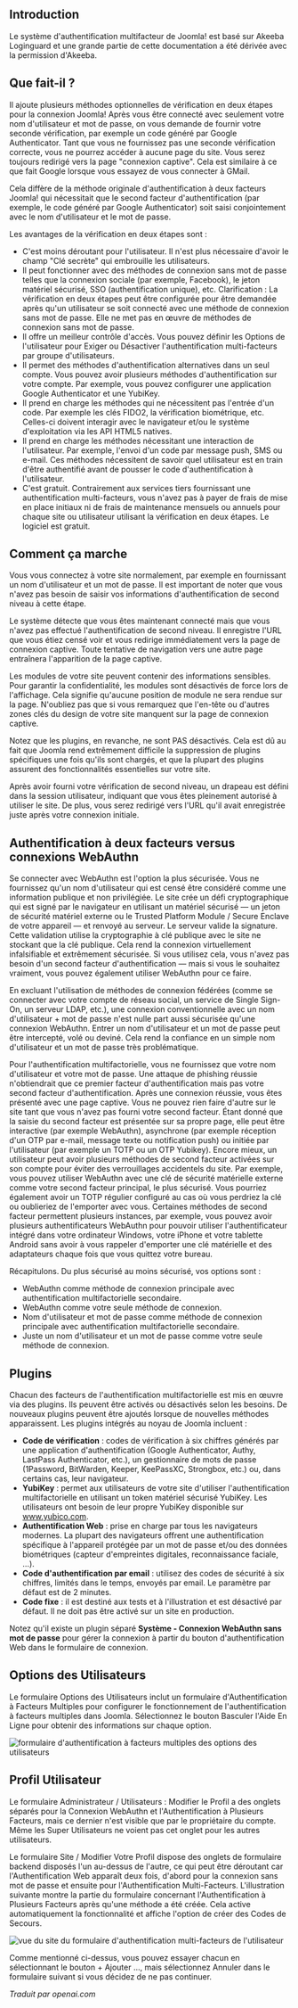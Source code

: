 <!-- Filename: J4.x:Multi-factor_Authentication / Display title: Authentification Multi-facteurs  -->

## Introduction

Le système d'authentification multifacteur de Joomla! est basé sur Akeeba Loginguard et une grande partie de cette documentation a été dérivée avec la permission d'Akeeba.

## Que fait-il ?

Il ajoute plusieurs méthodes optionnelles de vérification en deux étapes pour la connexion Joomla! Après vous être connecté avec seulement votre nom d'utilisateur et mot de passe, on vous demande de fournir votre seconde vérification, par exemple un code généré par Google Authenticator. Tant que vous ne fournissez pas une seconde vérification correcte, vous ne pourrez accéder à aucune page du site. Vous serez toujours redirigé vers la page "connexion captive". Cela est similaire à ce que fait Google lorsque vous essayez de vous connecter à GMail.

Cela diffère de la méthode originale d'authentification à deux facteurs Joomla! qui nécessitait que le second facteur d'authentification (par exemple, le code généré par Google Authenticator) soit saisi conjointement avec le nom d'utilisateur et le mot de passe.

Les avantages de la vérification en deux étapes sont :

- C'est moins déroutant pour l'utilisateur. Il n'est plus nécessaire d'avoir le champ "Clé secrète" qui embrouille les utilisateurs.
- Il peut fonctionner avec des méthodes de connexion sans mot de passe telles que la connexion sociale (par exemple, Facebook), le jeton matériel sécurisé, SSO (authentification unique), etc.
  Clarification : La vérification en deux étapes peut être configurée pour être demandée après qu'un utilisateur se soit connecté avec une méthode de connexion sans mot de passe. Elle ne met pas en œuvre de méthodes de connexion sans mot de passe.
- Il offre un meilleur contrôle d'accès. Vous pouvez définir les Options de l'utilisateur pour Exiger ou Désactiver l'authentification multi-facteurs par groupe d'utilisateurs.
- Il permet des méthodes d'authentification alternatives dans un seul compte. Vous pouvez avoir plusieurs méthodes d'authentification sur votre compte. Par exemple, vous pouvez configurer une application Google Authenticator et une YubiKey.
- Il prend en charge les méthodes qui ne nécessitent pas l'entrée d'un code. Par exemple les clés FIDO2, la vérification biométrique, etc. Celles-ci doivent interagir avec le navigateur et/ou le système d'exploitation via les API HTML5 natives.
- Il prend en charge les méthodes nécessitant une interaction de l'utilisateur. Par exemple, l'envoi d'un code par message push, SMS ou e-mail. Ces méthodes nécessitent de savoir quel utilisateur est en train d'être authentifié avant de pousser le code d'authentification à l'utilisateur.
- C'est gratuit. Contrairement aux services tiers fournissant une authentification multi-facteurs, vous n'avez pas à payer de frais de mise en place initiaux ni de frais de maintenance mensuels ou annuels pour chaque site ou utilisateur utilisant la vérification en deux étapes. Le logiciel est gratuit.

## Comment ça marche

Vous vous connectez à votre site normalement, par exemple en fournissant un nom d'utilisateur et un mot de passe. Il est important de noter que vous n'avez pas besoin de saisir vos informations d'authentification de second niveau à cette étape.

Le système détecte que vous êtes maintenant connecté mais que vous n'avez pas effectué l'authentification de second niveau. Il enregistre l'URL que vous étiez censé voir et vous redirige immédiatement vers la page de connexion captive. Toute tentative de navigation vers une autre page entraînera l'apparition de la page captive.

Les modules de votre site peuvent contenir des informations sensibles. Pour garantir la confidentialité, les modules sont désactivés de force lors de l'affichage. Cela signifie qu'aucune position de module ne sera rendue sur la page. N'oubliez pas que si vous remarquez que l'en-tête ou d'autres zones clés du design de votre site manquent sur la page de connexion captive.

Notez que les plugins, en revanche, ne sont PAS désactivés. Cela est dû au fait que Joomla rend extrêmement difficile la suppression de plugins spécifiques une fois qu'ils sont chargés, et que la plupart des plugins assurent des fonctionnalités essentielles sur votre site.

Après avoir fourni votre vérification de second niveau, un drapeau est défini dans la session utilisateur, indiquant que vous êtes pleinement autorisé à utiliser le site. De plus, vous serez redirigé vers l'URL qu'il avait enregistrée juste après votre connexion initiale.

## Authentification à deux facteurs versus connexions WebAuthn

Se connecter avec WebAuthn est l'option la plus sécurisée. Vous ne fournissez qu'un nom d'utilisateur qui est censé être considéré comme une information publique et non privilégiée. Le site crée un défi cryptographique qui est signé par le navigateur en utilisant un matériel sécurisé — un jeton de sécurité matériel externe ou le Trusted Platform Module / Secure Enclave de votre appareil — et renvoyé au serveur. Le serveur valide la signature. Cette validation utilise la cryptographie à clé publique avec le site ne stockant que la clé publique. Cela rend la connexion virtuellement infalsifiable et extrêmement sécurisée. Si vous utilisez cela, vous n'avez pas besoin d'un second facteur d'authentification — mais si vous le souhaitez vraiment, vous pouvez également utiliser WebAuthn pour ce faire.

En excluant l'utilisation de méthodes de connexion fédérées (comme se connecter avec votre compte de réseau social, un service de Single Sign-On, un serveur LDAP, etc.), une connexion conventionnelle avec un nom d'utilisateur + mot de passe n'est nulle part aussi sécurisée qu'une connexion WebAuthn. Entrer un nom d'utilisateur et un mot de passe peut être intercepté, volé ou deviné. Cela rend la confiance en un simple nom d'utilisateur et un mot de passe très problématique.

Pour l'authentification multifactorielle, vous ne fournissez que votre nom d'utilisateur et votre mot de passe. Une attaque de phishing réussie n'obtiendrait que ce premier facteur d'authentification mais pas votre second facteur d'authentification. Après une connexion réussie, vous êtes présenté avec une page captive. Vous ne pouvez rien faire d'autre sur le site tant que vous n'avez pas fourni votre second facteur. Étant donné que la saisie du second facteur est présentée sur sa propre page, elle peut être interactive (par exemple WebAuthn), asynchrone (par exemple réception d'un OTP par e-mail, message texte ou notification push) ou initiée par l'utilisateur (par exemple un TOTP ou un OTP Yubikey). Encore mieux, un utilisateur peut avoir plusieurs méthodes de second facteur activées sur son compte pour éviter des verrouillages accidentels du site. Par exemple, vous pouvez utiliser WebAuthn avec une clé de sécurité matérielle externe comme votre second facteur principal, le plus sécurisé. Vous pourriez également avoir un TOTP régulier configuré au cas où vous perdriez la clé ou oublieriez de l'emporter avec vous. Certaines méthodes de second facteur permettent plusieurs instances, par exemple, vous pouvez avoir plusieurs authentificateurs WebAuthn pour pouvoir utiliser l'authentificateur intégré dans votre ordinateur Windows, votre iPhone et votre tablette Android sans avoir à vous rappeler d'emporter une clé matérielle et des adaptateurs chaque fois que vous quittez votre bureau.

Récapitulons. Du plus sécurisé au moins sécurisé, vos options sont :

- WebAuthn comme méthode de connexion principale avec authentification multifactorielle secondaire.
- WebAuthn comme votre seule méthode de connexion.
- Nom d'utilisateur et mot de passe comme méthode de connexion principale avec authentification multifactorielle secondaire.
- Juste un nom d'utilisateur et un mot de passe comme votre seule méthode de connexion.

## Plugins

Chacun des facteurs de l'authentification multifactorielle est mis en œuvre via des plugins. Ils peuvent être activés ou désactivés selon les besoins. De nouveaux plugins peuvent être ajoutés lorsque de nouvelles méthodes apparaissent. Les plugins intégrés au noyau de Joomla incluent :

- **Code de vérification** : codes de vérification à six chiffres générés par une application d'authentification (Google Authenticator, Authy, LastPass Authenticator, etc.), un gestionnaire de mots de passe (1Password, BitWarden, Keeper, KeePassXC, Strongbox, etc.) ou, dans certains cas, leur navigateur.
- **YubiKey** : permet aux utilisateurs de votre site d'utiliser l'authentification multifactorielle en utilisant un token matériel sécurisé YubiKey. Les utilisateurs ont besoin de leur propre YubiKey disponible sur www.yubico.com.
- **Authentification Web** : prise en charge par tous les navigateurs modernes. La plupart des navigateurs offrent une authentification spécifique à l'appareil protégée par un mot de passe et/ou des données biométriques (capteur d'empreintes digitales, reconnaissance faciale, ...).
- **Code d'authentification par email** : utilisez des codes de sécurité à six chiffres, limités dans le temps, envoyés par email. Le paramètre par défaut est de 2 minutes.
- **Code fixe** : il est destiné aux tests et à l'illustration et est désactivé par défaut. Il ne doit pas être activé sur un site en production.

Notez qu'il existe un plugin séparé **Système - Connexion WebAuthn sans mot de passe** pour gérer la connexion à partir du bouton d'authentification Web dans le formulaire de connexion.

## Options des Utilisateurs

Le formulaire Options des Utilisateurs inclut un formulaire d'Authentification à Facteurs Multiples pour configurer le fonctionnement de l'authentification à facteurs multiples dans Joomla. Sélectionnez le bouton Basculer l'Aide En Ligne pour obtenir des informations sur chaque option.

![formulaire d'authentification à facteurs multiples des options des utilisateurs](../../../en/images/users/users-configuration-mfa.png)

## Profil Utilisateur

Le formulaire Administrateur / Utilisateurs : Modifier le Profil a des onglets séparés pour la Connexion WebAuthn et l'Authentification à Plusieurs Facteurs, mais ce dernier n'est visible que par le propriétaire du compte. Même les Super Utilisateurs ne voient pas cet onglet pour les autres utilisateurs.

Le formulaire Site / Modifier Votre Profil dispose des onglets de formulaire backend disposés l'un au-dessus de l'autre, ce qui peut être déroutant car l'Authentification Web apparaît deux fois, d'abord pour la connexion sans mot de passe et ensuite pour l'Authentification Multi-Facteurs. L'illustration suivante montre la partie du formulaire concernant l'Authentification à Plusieurs Facteurs après qu'une méthode a été créée. Cela active automatiquement la fonctionnalité et affiche l'option de créer des Codes de Secours.

![vue du site du formulaire d'authentification multi-facteurs de l'utilisateur](../../../en/images/users/multi-factor-authentication-site-profile.jpg)

Comme mentionné ci-dessus, vous pouvez essayer chacun en sélectionnant le bouton + Ajouter ..., mais sélectionnez Annuler dans le formulaire suivant si vous décidez de ne pas continuer.

*Traduit par openai.com*

